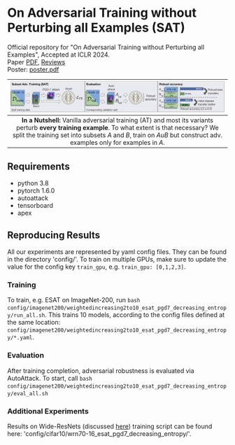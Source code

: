 # On Adversarial Training without Perturbing all Examples (SAT)
Official repository for "On Adversarial Training without Perturbing all Examples", Accepted at ICLR 2024.
<BR>Paper [PDF](https://openreview.net/pdf?id=pE6gWrASQm), [Reviews](https://openreview.net/forum?id=pE6gWrASQm)
<BR>Poster: [poster.pdf](https://github.com/mlosch/SAT/blob/main/poster.pdf)

| ![Teaser figure](https://github.com/mlosch/SAT/blob/main/teaser_fig.png) | 
|:--:| 
| **In a Nutshell:** Vanilla adversarial training (AT) and most its variants perturb **every training example**. To what extent is that necessary? We split the training set into subsets *A* and *B*, train on *AuB* but construct adv. examples only for examples in *A*. |

## Requirements
- python 3.8
- pytorch 1.6.0
- autoattack
- tensorboard
- apex


## Reproducing Results
All our experiments are represented by yaml config files. They can be found in the directory 'config/'.
To train on multiple GPUs, make sure to update the value for the config key `train_gpu`, e.g. `train_gpu: [0,1,2,3]`.

### Training
To train, e.g. ESAT on ImageNet-200, run `bash config/imagenet200/weightedincreasing2to10_esat_pgd7_decreasing_entropy/run_all.sh`. This trains 10 models, according to the config files defined at the same location: `config/imagenet200/weightedincreasing2to10_esat_pgd7_decreasing_entropy/*.yaml`.

### Evaluation
After training completion, adversarial robustness is evaluated via AutoAttack. To start, call `bash config/imagenet200/weightedincreasing2to10_esat_pgd7_decreasing_entropy/eval_all.sh` 

### Additional Experiments
Results on Wide-ResNets (discussed [here](https://openreview.net/forum?id=aS2Yl8s5OG&noteId=H1XIxWAYSC)) training script can be found here: 'config/cifar10/wrn70-16_esat_pgd7_decreasing_entropy/'.